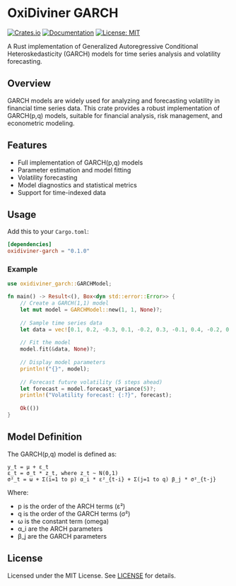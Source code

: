 # OxiDiviner GARCH

[![Crates.io](https://img.shields.io/crates/v/oxidiviner-garch.svg)](https://crates.io/crates/oxidiviner-garch)
[![Documentation](https://docs.rs/oxidiviner-garch/badge.svg)](https://docs.rs/oxidiviner-garch)
[![License: MIT](https://img.shields.io/badge/License-MIT-yellow.svg)](https://opensource.org/licenses/MIT)

A Rust implementation of Generalized Autoregressive Conditional Heteroskedasticity (GARCH) models for time series analysis and volatility forecasting.

## Overview

GARCH models are widely used for analyzing and forecasting volatility in financial time series data. This crate provides a robust implementation of GARCH(p,q) models, suitable for financial analysis, risk management, and econometric modeling.

## Features

- Full implementation of GARCH(p,q) models
- Parameter estimation and model fitting
- Volatility forecasting
- Model diagnostics and statistical metrics
- Support for time-indexed data

## Usage

Add this to your `Cargo.toml`:

```toml
[dependencies]
oxidiviner-garch = "0.1.0"
```

### Example

```rust
use oxidiviner_garch::GARCHModel;

fn main() -> Result<(), Box<dyn std::error::Error>> {
    // Create a GARCH(1,1) model
    let mut model = GARCHModel::new(1, 1, None)?;
    
    // Sample time series data
    let data = vec![0.1, 0.2, -0.3, 0.1, -0.2, 0.3, -0.1, 0.4, -0.2, 0.1];
    
    // Fit the model
    model.fit(&data, None)?;
    
    // Display model parameters
    println!("{}", model);
    
    // Forecast future volatility (5 steps ahead)
    let forecast = model.forecast_variance(5)?;
    println!("Volatility forecast: {:?}", forecast);
    
    Ok(())
}
```

## Model Definition

The GARCH(p,q) model is defined as:

```
y_t = μ + ε_t
ε_t = σ_t * z_t, where z_t ~ N(0,1)
σ²_t = ω + Σ(i=1 to p) α_i * ε²_{t-i} + Σ(j=1 to q) β_j * σ²_{t-j}
```

Where:
- p is the order of the ARCH terms (ε²)
- q is the order of the GARCH terms (σ²)
- ω is the constant term (omega)
- α_i are the ARCH parameters
- β_j are the GARCH parameters

## License

Licensed under the MIT License. See [LICENSE](LICENSE) for details. 